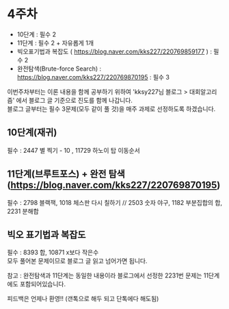 # 4주차       

 - 10단계 : 필수 2
 - 11단계 : 필수 2 + 자유롭게 1개
 - 빅오표기법과 복잡도 ( https://blog.naver.com/kks227/220769859177 ) : 필수 2    
 - 완전탐색(Brute-force Search) : https://blog.naver.com/kks227/220769870195 : 필수 3    

이번주차부터는 이론 내용을 함께 공부하기 위하여 'kksy227님 블로그 > 대회알고리즘' 에서 블로그 글 기준으로 진도를 함께 나갑니다.   
블로그 글부터는 필수 3문제(모두 같이 풀 것)을 매주 과제로 선정하도록 하겠습니다.   


## 10단계(재귀)      
필수 : 2447 별 찍기 - 10 , 11729 하노이 탑 이동순서   


## 11단계(브루트포스) + 완전 탐색(https://blog.naver.com/kks227/220769870195)
필수 : 2798 블랙잭, 1018 체스판 다시 칠하기 // 2503 숫자 야구, 1182 부분집합의 합, 2231 분해합 


## 빅오 표기법과 복잡도   
필수 : 8393 합, 10871 x보다 작은수   
모두 풀어본 문제이므로 블로그 글 읽고 넘어가면 됩니다.   


참고 : 완전탐색과 11단계는 동일한 내용이라 블로그에서 선정한 2231번 문제는 11단계에도 포함되어있습니다.   

피드백은 언제나 환영!! (갠톡으로 해두 되고 단톡에다 해도됨)    

